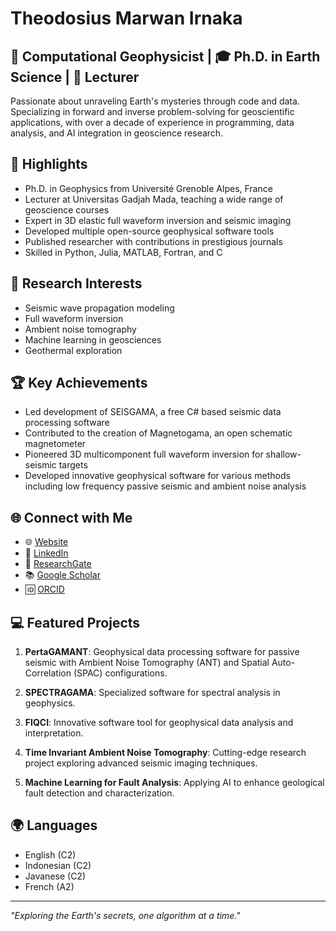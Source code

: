 # Theodosius Marwan Irnaka

## 🌋 Computational Geophysicist | 🎓 Ph.D. in Earth Science | 🏫 Lecturer

Passionate about unraveling Earth's mysteries through code and data. Specializing in forward and inverse problem-solving for geoscientific applications, with over a decade of experience in programming, data analysis, and AI integration in geoscience research.

## 🚀 Highlights

- Ph.D. in Geophysics from Université Grenoble Alpes, France
- Lecturer at Universitas Gadjah Mada, teaching a wide range of geoscience courses
- Expert in 3D elastic full waveform inversion and seismic imaging
- Developed multiple open-source geophysical software tools
- Published researcher with contributions in prestigious journals
- Skilled in Python, Julia, MATLAB, Fortran, and C

## 🔬 Research Interests

- Seismic wave propagation modeling
- Full waveform inversion
- Ambient noise tomography
- Machine learning in geosciences
- Geothermal exploration

## 🏆 Key Achievements

- Led development of SEISGAMA, a free C# based seismic data processing software
- Contributed to the creation of Magnetogama, an open schematic magnetometer
- Pioneered 3D multicomponent full waveform inversion for shallow-seismic targets
- Developed innovative geophysical software for various methods including low frequency passive seismic and ambient noise analysis

## 🌐 Connect with Me

- 🌐 [Website](https://acadstaff.ugm.ac.id//irnaka)
- 💼 [LinkedIn](https://linkedin.com/in/irnaka)
- 🔬 [ResearchGate](https://researchgate.net/profile/irnaka)
- 📚 [Google Scholar](https://scholar.google.com/citations?user=irnaka)
- 🆔 [ORCID](https://orcid.org/0000-0002-0040-5142)

## 💻 Featured Projects

1. **PertaGAMANT**: Geophysical data processing software for passive seismic with Ambient Noise Tomography (ANT) and Spatial Auto-Correlation (SPAC) configurations.

2. **SPECTRAGAMA**: Specialized software for spectral analysis in geophysics.

3. **FIQCI**: Innovative software tool for geophysical data analysis and interpretation.

4. **Time Invariant Ambient Noise Tomography**: Cutting-edge research project exploring advanced seismic imaging techniques.

5. **Machine Learning for Fault Analysis**: Applying AI to enhance geological fault detection and characterization.

## 🌍 Languages

- English (C2)
- Indonesian (C2)
- Javanese (C2)
- French (A2)

---

*"Exploring the Earth's secrets, one algorithm at a time."*
